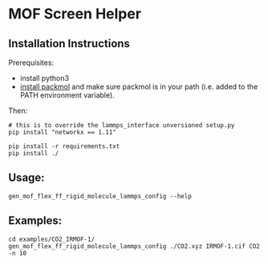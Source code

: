 # MOF Screen Helper

## Installation Instructions

Prerequisites:
* install python3
* [install packmol](http://m3g.iqm.unicamp.br/packmol/userguide.shtml#comp) and make sure packmol
is in your path (i.e. added to the PATH environment variable).


Then:

```
# this is to override the lammps_interface unversioned setup.py
pip install "networkx == 1.11"

pip install -r requirements.txt
pip install ./
```

## Usage:

```
gen_mof_flex_ff_rigid_molecule_lammps_config --help
```

## Examples:

```
cd examples/CO2_IRMOF-1/
gen_mof_flex_ff_rigid_molecule_lammps_config ./CO2.xyz IRMOF-1.cif CO2 -n 10
```
